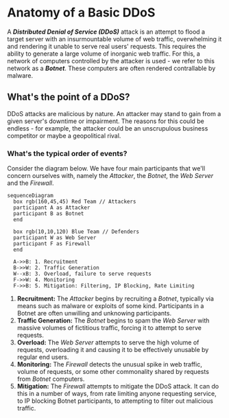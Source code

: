 # Anatomy of a Basic DDoS 

A _**Distributed Denial of Service (DDoS)**_ attack is an attempt to flood a target server with an insurmountable volume of web traffic, overwhelming it and rendering it unable to serve real users' requests. 
This requires the ability to generate a large volume of inorganic web traffic. For this, a network of computers controlled by the attacker is used - we refer to this network as a _**Botnet**_. 
These computers are often rendered contrallable by malware. 

## What's the point of a DDoS?

DDoS attacks are malicious by nature. An attacker may stand to gain from a given server's downtime or impairment. The reasons for this could be endless - for example, the attacker could be an unscrupulous business competitor or maybe a geopolitical rival. 

### What's the typical order of events? 
Consider the diagram below. We have four main participants that we'll concern ourselves with, namely the _Attacker_, the _Botnet_, the _Web Server_ and the _Firewall_.

```mermaid
sequenceDiagram
  box rgb(160,45,45) Red Team // Attackers
  participant A as Attacker
  participant B as Botnet
  end

  box rgb(10,10,120) Blue Team // Defenders
  participant W as Web Server
  participant F as Firewall
  end

  A->>B: 1. Recruitment 
  B->>W: 2. Traffic Generation
  W--xB: 3. Overload, failure to serve requests
  F->>W: 4. Monitoring
  F->>B: 5. Mitigation: Filtering, IP Blocking, Rate Limiting 
```
1. **Recruitment:** The _Attacker_ begins by recruiting a _Botnet_, typically via means such as malware or exploits of some kind. Participants in a Botnet are often unwilling and unknowing participants.
2. **Traffic Generation:** The _Botnet_ begins to spam the _Web Server_ with massive volumes of fictitious traffic, forcing it to attempt to serve requests.
3. **Overload:** The _Web Server_ attempts to serve the high volume of requests, overloading it and causing it to be effectively unusable by regular end users.
4. **Monitoring:** The _Firewall_ detects the unusual spike in web traffic, volume of requests, or some other commonality shared by requests from _Botnet_ computers.
5. **Mitigation:** The _Firewall_ attempts to mitigate the DDoS attack. It can do this in a number of ways, from rate limiting anyone requesting service, to IP blocking Botnet participants, to attempting to filter out malicious traffic.
